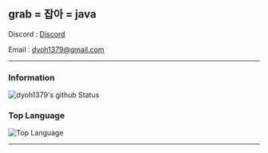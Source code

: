 grab = 잡아 = java
---
Discord : [Discord](https://discord.gg/Hk4PDBvcjE)

Email : [dyoh1379@gmail.com](mailto:dyoh1379@gmail.com)

---

### Information
![dyoh1379's github Status](https://github-readme-stats-git-masterrstaa-rickstaa.vercel.app/api?username=dyoh1379&show_icons=true&theme=tokyonight)

### Top Language
![Top Language](https://github-readme-stats-git-masterrstaa-rickstaa.vercel.app/api/top-langs/?username=dyoh1379&theme=tokyonight)<br/>

---
